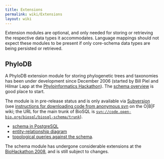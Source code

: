 ```yaml
---
title: Extensions
permalink: wiki/Extensions
layout: wiki
---
```


Extension modules are optional, and only needed for storing or
retrieving the respective data types it accommodates. Language mappings
should not expect these modules to be present if only core-schema data
types are being persisted or retrieved.

PhyloDB
-------

A PhyloDB extension module for storing phylogenetic trees and taxonomies
has been under development since December 2006 (started by Bill Piel and
Hilmar Lapp at the [Phyloinformatics
Hackathon](http://hackathon.nescent.org/Phylohackathon_1)). The [schema
overview](PhyloDBSchema "wikilink") is good place to start.

The module is in pre-release status and is only available via
[Subversion](http://code.open-bio.org/svnweb/index.cgi/biosql/browse/biosql-schema/trunk)
(see [instructions for downloading code from anonymous
svn](http://open-bio.org/wiki/SourceCode#Downloading_and_updating_code_via_Anonymous_SVN)
on the O|B|F wiki; the URL for the main trunk of BioSQL is
[`svn://code.open-bio.org/biosql/biosql-schema/trunk`](svn://code.open-bio.org/biosql/biosql-schema/trunk)).

-   [schema in
    PostgreSQL](http://code.open-bio.org/svnweb/index.cgi/biosql/view/biosql-schema/trunk/sql/biosql-phylodb-pg.sql)
-   [entity-relationship
    diagram](http://code.open-bio.org/svnweb/index.cgi/biosql/checkout/biosql-schema/trunk/doc/biosql-phylodb.pdf)
-   [topological queries against the
    schema](http://code.open-bio.org/svnweb/index.cgi/biosql/view/biosql-schema/trunk/sql/phylodb-topo-queries.sql).

The schema module has undergone considerable extensions at the
[BioHackathon 2008](http://hackathon.dbcls.jp), and is still subject to
changes.
